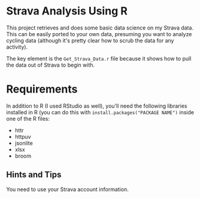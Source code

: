 # Strava Analysis Using R

This project retrieves and does some basic data science on my Strava data. This can be easily ported to your own data, presuming you want to analyze cycling data (although it's pretty clear how to scrub the data for any activity).

The key element is the `Get_Strava_Data.r` file because it shows how to pull the data out of Strava to begin with. 

# Requirements

In addition to R (I used RStudio as well), you'll need the following libraries installed in R (you can do this with `install.packages("PACKAGE NAME")` inside one of the R files:

* httr
* httpuv
* jsonlite
* xlsx
* broom

## Hints and Tips

You need to use your Strava account information. 
